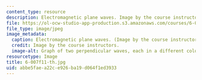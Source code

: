 ```yaml
---
content_type: resource
description: Electromagnetic plane waves. Image by the course instructors.
file: https://ol-ocw-studio-app-production.s3.amazonaws.com/courses/6-007-electromagnetic-energy-from-motors-to-lasers-spring-2011/abbe5faea22ce926ba19d064f1ed3933_6-007f11-th.jpg
file_type: image/jpeg
image_metadata:
  caption: Electromagnetic plane waves. (Image by the course instructors.)
  credit: Image by the course instructors.
  image-alt: Graph of two perpendicular waves, each in a different color.
resourcetype: Image
title: 6-007f11-th.jpg
uid: abbe5fae-a22c-e926-ba19-d064f1ed3933
---
```

